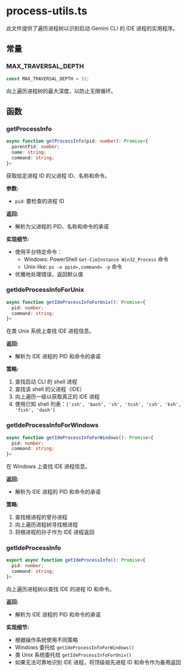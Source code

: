 # process-utils.ts

此文件提供了遍历进程树以识别启动 Gemini CLI 的 IDE 进程的实用程序。

## 常量

### MAX_TRAVERSAL_DEPTH

```typescript
const MAX_TRAVERSAL_DEPTH = 32;
```

向上遍历进程树的最大深度，以防止无限循环。

## 函数

### getProcessInfo

```typescript
async function getProcessInfo(pid: number): Promise<{
  parentPid: number;
  name: string;
  command: string;
}>
```

获取给定进程 ID 的父进程 ID、名称和命令。

**参数:**
- `pid`: 要检查的进程 ID

**返回:**
- 解析为父进程的 PID、名称和命令的承诺

**实现细节:**
- 使用平台特定命令：
  - Windows: PowerShell `Get-CimInstance Win32_Process` 命令
  - Unix-like: `ps -o ppid=,command= -p` 命令
- 优雅地处理错误，返回默认值

### getIdeProcessInfoForUnix

```typescript
async function getIdeProcessInfoForUnix(): Promise<{
  pid: number;
  command: string;
}>
```

在类 Unix 系统上查找 IDE 进程信息。

**返回:**
- 解析为 IDE 进程的 PID 和命令的承诺

**策略:**
1. 查找启动 CLI 的 shell 进程
2. 查找该 shell 的父进程（IDE）
3. 向上遍历一级以获取真正的 IDE 进程
4. 使用已知 shell 列表：`['zsh', 'bash', 'sh', 'tcsh', 'csh', 'ksh', 'fish', 'dash']`

### getIdeProcessInfoForWindows

```typescript
async function getIdeProcessInfoForWindows(): Promise<{
  pid: number;
  command: string;
}>
```

在 Windows 上查找 IDE 进程信息。

**返回:**
- 解析为 IDE 进程的 PID 和命令的承诺

**策略:**
1. 查找根进程的曾孙进程
2. 向上遍历进程树寻找根进程
3. 将根进程的孙子作为 IDE 进程返回

### getIdeProcessInfo

```typescript
export async function getIdeProcessInfo(): Promise<{
  pid: number;
  command: string;
}>
```

向上遍历进程树以查找 IDE 的进程 ID 和命令。

**返回:**
- 解析为 IDE 进程的 PID 和命令的承诺

**实现细节:**
- 根据操作系统使用不同策略
- Windows 委托给 `getIdeProcessInfoForWindows()`
- 类 Unix 系统委托给 `getIdeProcessInfoForUnix()`
- 如果无法可靠地识别 IDE 进程，将顶级祖先进程 ID 和命令作为备用返回